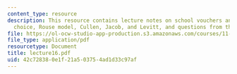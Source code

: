 ```yaml
---
content_type: resource
description: This resource contains lecture notes on school vouchers and parental
  choice, Rouse model, Cullen, Jacob, and Levitt, and questions from the last lecture.
file: https://ol-ocw-studio-app-production.s3.amazonaws.com/courses/11-126j-economics-of-education-spring-2007/42c728380e1f21a503754ad1d33c97af_lecture16.pdf
file_type: application/pdf
resourcetype: Document
title: lecture16.pdf
uid: 42c72838-0e1f-21a5-0375-4ad1d33c97af
---
```

